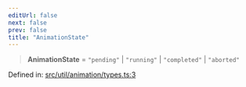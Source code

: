 ```yaml
---
editUrl: false
next: false
prev: false
title: "AnimationState"
---
```


> **AnimationState** = `"pending"` \| `"running"` \| `"completed"` \| `"aborted"`

Defined in: [src/util/animation/types.ts:3](https://github.com/fabricjs/fabric.js/blob/fea1b29b7495d9634e300bd4bfa43de097745805/src/util/animation/types.ts#L3)
